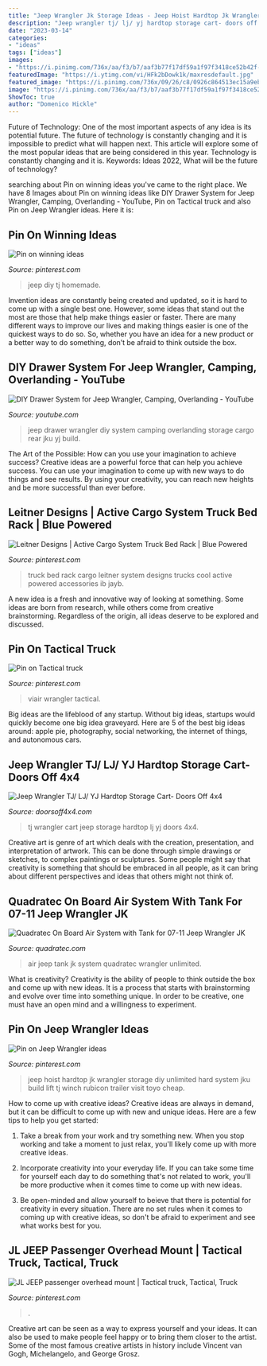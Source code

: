 ```yaml
---
title: "Jeep Wrangler Jk Storage Ideas - Jeep Hoist Hardtop Jk Wrangler Storage Diy Unlimited Hard System Jku Build Lift Tj Winch Rubicon Trailer Visit Toyo Cheap"
description: "Jeep wrangler tj/ lj/ yj hardtop storage cart- doors off 4x4"
date: "2023-03-14"
categories:
- "ideas"
tags: ["ideas"]
images:
- "https://i.pinimg.com/736x/aa/f3/b7/aaf3b77f17df59a1f97f3418ce52b42f--truck-bed-rack-truck-accessories.jpg"
featuredImage: "https://i.ytimg.com/vi/HFk2bDowk1k/maxresdefault.jpg"
featured_image: "https://i.pinimg.com/736x/09/26/c8/0926c864513ec15a9ebc3b17f128dd99--jeep-unlimited-jeep-wave.jpg"
image: "https://i.pinimg.com/736x/aa/f3/b7/aaf3b77f17df59a1f97f3418ce52b42f--truck-bed-rack-truck-accessories.jpg"
ShowToc: true
author: "Domenico Hickle"
---
```



Future of Technology: One of the most important aspects of any idea is its potential future. The future of technology is constantly changing and it is impossible to predict what will happen next. This article will explore some of the most popular ideas that are being considered in this year.
Technology is constantly changing and it is. Keywords: Ideas 2022, What will be the future of technology?

	

		
searching about Pin on winning ideas you've came to the right place. We have 8 Images about Pin on winning ideas like DIY Drawer System for Jeep Wrangler, Camping, Overlanding - YouTube, Pin on Tactical truck and also Pin on Jeep Wrangler ideas. Here it is:
		
    
## Pin On Winning Ideas

<img loading=lazy src="https://i.pinimg.com/736x/79/6d/10/796d10870faab418977aeec746b621a4--jeeps.jpg" onerror="this.onerror=null;this.src='https://tse2.mm.bing.net/th?id=OIP.4VshOKNpr4ciXroJSNDYJgHaJ3&amp;pid=15.1';" alt="Pin on winning ideas">

_Source: pinterest.com_

>jeep diy tj homemade. 

	

Invention ideas are constantly being created and updated, so it is hard to come up with a single best one. However, some ideas that stand out the most are those that help make things easier or faster. There are many different ways to improve our lives and making things easier is one of the quickest ways to do so. So, whether you have an idea for a new product or a better way to do something, don’t be afraid to think outside the box.

    
## DIY Drawer System For Jeep Wrangler, Camping, Overlanding - YouTube

<img loading=lazy src="https://i.ytimg.com/vi/HFk2bDowk1k/maxresdefault.jpg" onerror="this.onerror=null;this.src='https://tse1.mm.bing.net/th?id=OIP.DAphkm3fTQEg0M8GsnDGowHaEK&amp;pid=15.1';" alt="DIY Drawer System for Jeep Wrangler, Camping, Overlanding - YouTube">

_Source: youtube.com_

>jeep drawer wrangler diy system camping overlanding storage cargo rear jku yj build. 

	

The Art of the Possible: How can you use your imagination to achieve success?
Creative ideas are a powerful force that can help you achieve success. You can use your imagination to come up with new ways to do things and see results. By using your creativity, you can reach new heights and be more successful than ever before.

    
## Leitner Designs | Active Cargo System Truck Bed Rack | Blue Powered

<img loading=lazy src="https://i.pinimg.com/736x/aa/f3/b7/aaf3b77f17df59a1f97f3418ce52b42f--truck-bed-rack-truck-accessories.jpg" onerror="this.onerror=null;this.src='https://tse3.mm.bing.net/th?id=OIP.pla7WYplZuwbjaQTCv2UrAHaHa&amp;pid=15.1';" alt="Leitner Designs | Active Cargo System Truck Bed Rack | Blue Powered">

_Source: pinterest.com_

>truck bed rack cargo leitner system designs trucks cool active powered accessories ib jayb. 

	

A new idea is a fresh and innovative way of looking at something. Some ideas are born from research, while others come from creative brainstorming. Regardless of the origin, all ideas deserve to be explored and discussed.

    
## Pin On Tactical Truck

<img loading=lazy src="https://i.pinimg.com/736x/ae/b0/df/aeb0df97f05150fa732241ea94ec0c05.jpg" onerror="this.onerror=null;this.src='https://tse3.mm.bing.net/th?id=OIP.iry0o152VccwE44gc494TgHaHa&amp;pid=15.1';" alt="Pin on Tactical truck">

_Source: pinterest.com_

>viair wrangler tactical. 

	

Big ideas are the lifeblood of any startup. Without big ideas, startups would quickly become one big idea graveyard. Here are 5 of the best big ideas around: apple pie, photography, social networking, the internet of things, and autonomous cars.

    
## Jeep Wrangler TJ/ LJ/ YJ Hardtop Storage Cart- Doors Off 4x4

<img loading=lazy src="http://www.doorsoff4x4.com/uploads/3/2/0/7/32076423/s749534942583024466_p5_i1_w2544.jpeg" onerror="this.onerror=null;this.src='https://tse1.mm.bing.net/th?id=OIP.3rrITF-_BoNeJBDxWfL4WQHaGj&amp;pid=15.1';" alt="Jeep Wrangler TJ/ LJ/ YJ Hardtop Storage Cart- Doors Off 4x4">

_Source: doorsoff4x4.com_

>tj wrangler cart jeep storage hardtop lj yj doors 4x4. 

	

Creative art is genre of art which deals with the creation, presentation, and interpretation of artwork. This can be done through simple drawings or sketches, to complex paintings or sculptures. Some people might say that creativity is something that should be embraced in all people, as it can bring about different perspectives and ideas that others might not think of.

    
## Quadratec On Board Air System With Tank For 07-11 Jeep Wrangler JK

<img loading=lazy src="https://www.quadratec.com/sites/default/files/styles/product_zoomed/public/product_images/148371-add4.jpg" onerror="this.onerror=null;this.src='https://tse2.mm.bing.net/th?id=OIP.nIxQYDm3rwwsFYLu9IcpbwHaE6&amp;pid=15.1';" alt="Quadratec On Board Air System with Tank for 07-11 Jeep Wrangler JK">

_Source: quadratec.com_

>air jeep tank jk system quadratec wrangler unlimited. 

	

What is creativity?
Creativity is the ability of people to think outside the box and come up with new ideas. It is a process that starts with brainstorming and evolve over time into something unique. In order to be creative, one must have an open mind and a willingness to experiment.

    
## Pin On Jeep Wrangler Ideas

<img loading=lazy src="https://i.pinimg.com/736x/09/26/c8/0926c864513ec15a9ebc3b17f128dd99--jeep-unlimited-jeep-wave.jpg" onerror="this.onerror=null;this.src='https://tse4.mm.bing.net/th?id=OIP.j5bVWrOP_99-M5dcvvICEQHaFj&amp;pid=15.1';" alt="Pin on Jeep Wrangler ideas">

_Source: pinterest.com_

>jeep hoist hardtop jk wrangler storage diy unlimited hard system jku build lift tj winch rubicon trailer visit toyo cheap. 

	

How to come up with creative ideas?
Creative ideas are always in demand, but it can be difficult to come up with new and unique ideas. Here are a few tips to help you get started:
1. Take a break from your work and try something new. When you stop working and take a moment to just relax, you'll likely come up with more creative ideas.

2. Incorporate creativity into your everyday life. If you can take some time for yourself each day to do something that's not related to work, you'll be more productive when it comes time to come up with new ideas.

3. Be open-minded and allow yourself to beieve that there is potential for creativity in every situation. There are no set rules when it comes to coming up with creative ideas, so don't be afraid to experiment and see what works best for you.

    
## JL JEEP Passenger Overhead Mount | Tactical Truck, Tactical, Truck

<img loading=lazy src="https://i.pinimg.com/originals/a4/38/e5/a438e5e2f77fc324a03039fd8a488673.jpg" onerror="this.onerror=null;this.src='https://tse1.mm.bing.net/th?id=OIP.CiatPdWJ77LTX2wdhmxZfwHaJ4&amp;pid=15.1';" alt="JL JEEP passenger overhead mount | Tactical truck, Tactical, Truck">

_Source: pinterest.com_

>. 

	

Creative art can be seen as a way to express yourself and your ideas. It can also be used to make people feel happy or to bring them closer to the artist. Some of the most famous creative artists in history include Vincent van Gogh, Michelangelo, and George Grosz.

